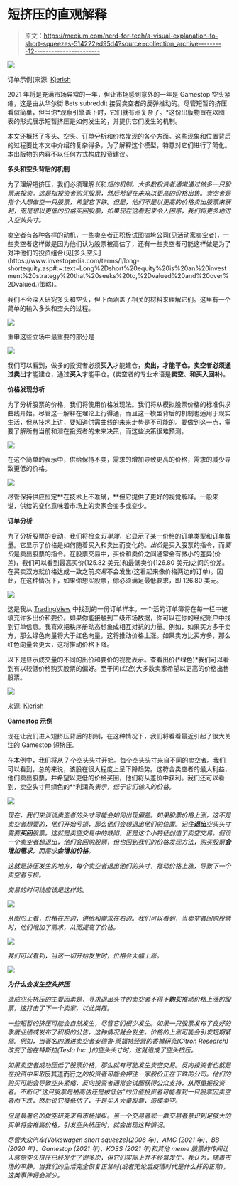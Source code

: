 # 短挤压的直观解释

> 原文：<https://medium.com/nerd-for-tech/a-visual-explanation-to-short-squeezes-514222ed95d4?source=collection_archive---------12----------------------->

![](img/1640ca27a01f46316fbdbe1a45fe669b.png)

订单示例(来源: [Kjerish](https://en.wikipedia.org/wiki/User:Kjerish)

2021 年将是充满市场异常的一年，但让市场感到意外的一年是 Gamestop 空头紧缩，这是由从华尔街 Bets subreddit 接受卖空者的反弹推动的。尽管短暂的挤压看似简单，但当你*观察引擎盖下时，它们就有点复杂了。*这份出版物旨在以图表的形式展示短暂挤压是如何发生的，并提供它们发生的机制。

本文还概括了多头、空头、订单分析和价格发现的各个方面。这些现象和位置背后的过程要比本文中介绍的复杂得多，为了解释这个模型，特意对它们进行了简化。本出版物的内容不以任何方式构成投资建议。

**多头和空头背后的机制**

为了理解短挤压，我们必须理解*长*和*短的机制。大多数投资者通常通过做多一只股票来投资。这是指投资者购买股票，然后希望在未来以更高的价格出售。卖空者是指个人想做空一只股票，希望它下跌。但是，他们不是以更高的价格卖出股票来获利，而是想以更低的价格买回股票，如果现在这看起来令人困惑，我们将更多地进入空头头寸。*

卖空者有各种各样的动机，一些卖空者正积极试图搞垮公司(见活动家[卖空者](https://www.hec.edu/en/knowledge/articles/how-activist-short-sellers-police-financial-markets#:~:text=Activist%20short%20sellers%20are%20a,corporate%20frauds%20or%20financial%20misstatements.))，一些卖空者这样做是因为他们认为股票被高估了，还有一些卖空者可能这样做是为了对冲他们的投资组合(见[多头空头](https://www.investopedia.com/terms/l/long-shortequity.asp#:~:text=Long%2Dshort%20equity%20is%20an%20investment%20strategy%20that%20seeks%20to,%2Dvalued%20and%20over%2Dvalued.)策略)。

我们不会深入研究多头和空头，但下面涵盖了相关的材料来理解它们。这里有一个简单的输入多头和空头的过程。

![](img/0bccf3cd471dcff59dd3bc3d5f25533f.png)

重申这些立场中最重要的部分是

![](img/f68412fd54ee009032661afb2dc51490.png)

我们可以看到，做多的投资者必须**买入**才能建仓，**卖出，**才能平仓。卖空者必须通过**卖出**才能建仓，通过**买入**才能平仓。(卖空者的专业术语是**卖空、**和**买入回补**)。

**价格发现分析**

为了分析股票的价格，我们将使用价格发现法。我们将从模拟股票价格的标准供求曲线开始。尽管这一解释在理论上行得通，而且这一模型背后的机制也适用于现实生活，但从技术上讲，要知道供需曲线的未来走势是不可能的。要做到这一点，需要了解所有当前和潜在投资者的未来决策，而这些决策很难预测。

![](img/43635ef45881df18437cc1b8e0c138b7.png)

在这个简单的表示中，供给保持不变，需求的增加导致更高的价格，需求的减少导致更低的价格。

![](img/35fbfe435ee304a322826073e5587dc7.png)

尽管保持供应恒定**在技术上不准确，**但它提供了更好的视觉解释。一般来说，供给的变化意味着市场上的卖家会变多或变少。

**订单分析**

为了分析股票的变动，我们将检查*订单簿*，它显示了某一价格的订单类型和订单数量。它显示了价格是如何随着买入和卖出而变化的。*出价*是买入股票的指令，而*要价*是卖出股票的指令。在股票交易中，买价和卖价之间通常会有微小的差异(价差)，我们可以看到最高买价(125.82 美元)和最低卖价(126.80 美元)之间的价差。在买卖双方就价格达成一致之前*交易*不会发生(这看起来像价格两边的订单)。因此，在这种情况下，如果你想买股票，你必须满足最低要求，即 126.80 美元。

![](img/f42275cec901656a2beee997f397f3cc.png)

这是我从 [TradingView](https://www.tradingview.com/) 中找到的一份订单样本。一个活的订单簿将在每一栏中被填充许多出价和要价。如果你能接触到二级市场数据，你可以在你的经纪账户中找到订单信息。我喜欢把秩序册动态想象成相互对抗的力量。例如，如果买方多于卖方，那么绿色向量将大于红色向量，这将推动价格上涨。如果卖方比买方多，那么红色向量会更大，这将推动价格下降。

以下是显示成交量的不同的出价和要价的视觉表示。查看出价(*绿色)*我们可以看到有以较低价格购买股票的偏好。至于问(*红色*)大多数卖家希望以更高的价格出售股票。

![](img/c08c1ceb37389957a035546aa0c074ca.png)

来源: [Kjerish](https://en.wikipedia.org/wiki/User:Kjerish)

**Gamestop 示例**

现在让我们进入短挤压背后的机制，在这种情况下，我们将看看最近引起了很大关注的 Gamestop 短挤压。

在本例中，我们将从 7 个空头头寸开始。每个空头头寸来自不同的卖空者。我们可以看到，总的来说，该股在很大程度上呈下降趋势。这符合卖空者的最大利益，他们卖出股票，并希望以更低的价格买回，他们将从差价中获利。我们还可以看到，卖空头寸用绿色的**利润条*表示，低于它们输入的价格。*

*![](img/219a5d6a72fe9992a05fa2f418412d15.png)*

*现在，我们来谈谈卖空者的头寸可能会如何出现偏差。如果股票价格上涨，这不是卖空者想要的，他们开始亏损，那么他们会想退出他们的位置。记住**退出**空头头寸需要**买回**股票。这就是卖空交易中的缺陷，正是这个小特征创造了卖空交易。假设一个卖空者想退出，他们会回购股票，但也回到我们的价格发现方法，购买股票**会增加需求**，而需求**会增加价格**。*

*这就是挤压发生的地方，每个卖空者退出他们的头寸，推动价格上涨，导致下一个卖空者亏损。*

*交易的时间线应该是这样的。*

*![](img/18fff3870948ede71092fba7b402a54d.png)*

*从图形上看，价格在左边，供给和需求在右边。我们可以看到，当卖空者回购股票时，他们增加了需求，从而提高了价格。*

*![](img/78b26d38354a00576b212adb24612999.png)*

*我们可以看到，当这一切开始发生时，价格会大幅上涨。*

*![](img/893f0bbeac6a0fa15cc8e179cf9ef19f.png)*

***为什么会发生空头挤压***

*造成空头挤压的主要因素是，寻求退出头寸的卖空者不得不**购买**推动价格上涨的股票，这打击了下一个卖家，以此类推。*

*一些短暂的挤压可能会自然发生，尽管它们很少发生。如果一只股票发布了良好的季度业绩或发布了积极的公告，这种情况就会发生。价格的上涨可能会引发短期紧缩。例如，当著名的激进卖空者安德鲁·莱福特经营的香橼研究(Citron Research)改变了他在特斯拉(Tesla Inc .)的空头头寸时，这就造成了空头挤压。*

*如果卖空者成功压低了股票价格，那么就有可能发生卖空交易。*反向投资者*也就是在投资中采取*反其道而行之*的投资者可能会押注一家股价正在下跌的公司。他们的购买可能会导致空头紧缩，反向投资者通常会试图获得公众支持，从而重振投资者。不断问“*这只股票是被高估还是被低估”的价值投资者*可能看到一只股票因卖空者而下跌，然后说它被低估了，于是买入大量股票，造成卖空。*

*但是最著名的做空研究来自市场操纵。当一个交易者或一群交易者意识到足够大的买单将会推高价格，引发空头挤压时，就会出现这种情况。*

*尽管大众汽车(Volkswagen short squeeze)(2008 年)、AMC (2021 年)、BB (2020 年)、Gamestop (2021 年)、KOSS (2021 年)和其他 *meme 股票*的传闻让人感觉空头挤压已经发生了很多次，但它们实际上并不经常发生。我认为，随着市场的平静，当我们的生活完全恢复正常时(或者无论后疫情时代是什么样的正常)，这类事件将会减少。*